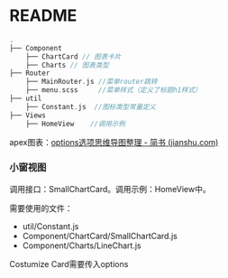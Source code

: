 # README

```c
.
├── Component
	├── ChartCard // 图表卡片
	├── Charts // 图表类型
├── Router
	├── MainRouter.js //菜单router跳转
	├── menu.scss     //菜单样式（定义了标题h1样式）
├── util
	├── Constant.js  //图标类型常量定义
├── Views
	├── HomeView	//调用示例
```



apex图表：[options选项思维导图整理 - 简书 (jianshu.com)](https://www.jianshu.com/p/768e03273492)

### 小窗视图

调用接口：SmallChartCard。调用示例：HomeView中。

需要使用的文件：

* util/Constant.js
* Component/ChartCard/SmallChartCard.js
* Component/Charts/LineChart.js



Costumize Card需要传入options